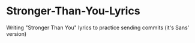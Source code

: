 # Stronger-Than-You-Lyrics
Writing "Stronger Than You" lyrics to practice sending commits (it's Sans' version)
